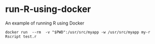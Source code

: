 # run-R-using-docker
An example of running R using Docker


```docker run  --rm  -v "$PWD":/usr/src/myapp -w /usr/src/myapp my-r Rscript test.r```
